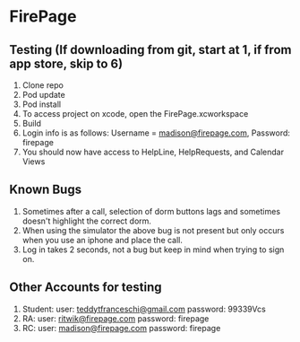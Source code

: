 # FirePage

## Testing (If downloading from git, start at 1, if from app store, skip to 6)
1. Clone repo
2. Pod update
3. Pod install
4. To access project on xcode, open the FirePage.xcworkspace
5. Build
6. Login info is as follows: Username = madison@firepage.com, Password: firepage
7. You should now have access to HelpLine, HelpRequests, and Calendar Views


## Known Bugs
1. Sometimes after a call, selection of dorm buttons lags and sometimes doesn't highlight the correct dorm.
2. When using the simulator the above bug is not present but only occurs when you use an iphone and place the call.
3. Log in takes 2 seconds, not a bug but keep in mind when trying to sign on.


## Other Accounts for testing
1. Student: user: teddytfranceschi@gmail.com password: 99339Vcs
2. RA: user: ritwik@firepage.com password: firepage
3. RC: user: madison@firepage.com password: firepage
